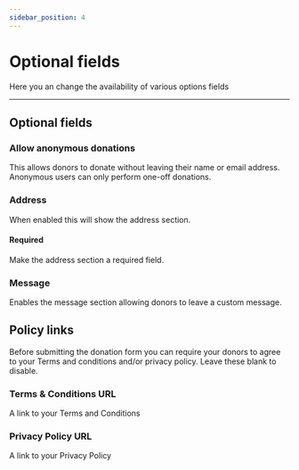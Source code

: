 ```yaml
---
sidebar_position: 4
---
```


# Optional fields

Here you an change the availability of various options fields

---

## Optional fields

### Allow anonymous donations

This allows donors to donate without leaving their name or email address. Anonymous users can only perform one-off donations.

### Address

When enabled this will show the address section.

#### Required

Make the address section a required field.

### Message

Enables the message section allowing donors to leave a custom message.

## Policy links

Before submitting the donation form you can require your donors to agree to your Terms and conditions and/or privacy policy. Leave these blank to disable.

### Terms & Conditions URL

A link to your Terms and Conditions

### Privacy Policy URL

A link to your Privacy Policy